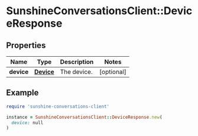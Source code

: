 # SunshineConversationsClient::DeviceResponse

## Properties

| Name | Type | Description | Notes |
| ---- | ---- | ----------- | ----- |
| **device** | [**Device**](Device.md) | The device. | [optional] |

## Example

```ruby
require 'sunshine-conversations-client'

instance = SunshineConversationsClient::DeviceResponse.new(
  device: null
)
```

